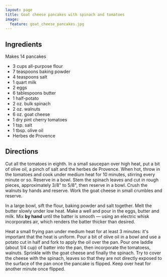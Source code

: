 ```yaml
---
layout: page
title: Goat cheese pancakes with spinach and tomatoes
image:
  feature: goat_cheese_pancakes.jpg
---
```


Ingredients
-----------

Makes 14 pancakes

- 3 cups all-purpose flour
- 7 teaspoons baking powder
- 4 teaspoons salt
- 1 quart milk
- 2 eggs
- 6 tablespoons butter
- 1 half-potato
- 2 oz. bulk spinach
- 2 oz. walnuts
- 6 oz. goat cheese
- 1 dry pint cherry tomatoes
- 1 tsp. salt
- 1 tbsp. olive oil
- Herbes de Provence

Directions
----------

Cut all the tomatoes in eighth. In a small saucepan over high heat, put a bit of olive oil, a pinch of salt and the herbes de Provence. When hot, throw in the tomatoes and cook under medium heat for 10 minutes, stirring every minute or so. Reserve in a bowl. Stem the spinach leaves and cut in rough pieces, approximately 3/8" to 5/8", then reserve in a bowl. Crush the walnuts by hands and reserve. Work the goat cheese in small crumbles and reserve.

In a large bowl, sift the flour, baking powder and salt together. Melt the butter slowly under low heat. Make a well and pour in the eggs, butter and milk. Mix __by hand__ until the batter is smooth — using an electric whisk incorporates air, which renders the batter thicker than desired.

Heat a small frying pan under medium heat for at least 3 minutes: it's important that the heat is uniform. Pour a bit of olive oil in a bowl and use a potato cut in half and fork to apply the oil over the pan. Pour one laddle (about 1/4 cup) of batter into the pan, then incorporate the tomatoess, walnuts. Sprinkle with the goat cheese and finally the spinach. Try to cover the cheese with the spinach, leaves so that they are not directly exposed to the surface of the pan once the pancake is flipped. Keep over heat for another minute once flipped.
